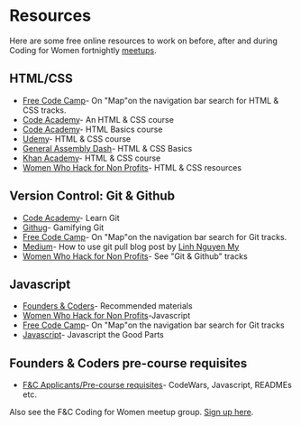 # Resources

Here are some free online resources to work on before, after and during Coding for Women fortnightly [meetups](http://www.meetup.com/founderscoders/).

## HTML/CSS

* [Free Code Camp](https://www.freecodecamp.com/)- On "Map"on the navigation bar search for HTML & CSS tracks.
* [Code Academy](https://www.codecademy.com/learn/web)- An HTML & CSS course
* [Code Academy](https://www.codecademy.com/courses/web-beginner-en-HZA3b/0/1)- HTML Basics course
* [Udemy](https://www.udemy.com/html-and-css-for-beginners-crash-course-learn-fast-easy/)- HTML & CSS course
* [General Assembly Dash](https://dash.generalassemb.ly/)- HTML & CSS Basics
* [Khan Academy](https://www.khanacademy.org/)- HTML & CSS course
* [Women Who Hack for Non Profits]( https://github.com/womenhackfornonprofits/whfnp-wiki/wiki/Online-Resources-to-Learn-and-Practice-Your-Coding-Skills)- HTML & CSS resources

## Version Control: Git & Github
* [Code Academy](https://www.codecademy.com/learn/learn-git)- Learn Git
* [Githug]( https://github.com/Gazler/githug)- Gamifying Git
* [Free Code Camp]( https://www.freecodecamp.com/)- On "Map"on the navigation bar search for Git tracks.
* [Medium](https://medium.com/@pinglinh/how-to-use-git-pull-80ad77a8afc6#.orbpevjzw)- How to use git pull blog post by [Linh Nguyen My](https://github.com/pinglinh)
* [Women Who Hack for Non Profits](https://github.com/womenhackfornonprofits/whfnp-wiki/wiki/Online-Resources-to-Learn-and-Practice-Your-Coding-Skills)- See "Git & Github" tracks

## Javascript
* [Founders & Coders]( https://github.com/foundersandcoders/recommended-materials)- Recommended materials
* [Women Who Hack for Non Profits]( https://github.com/womenhackfornonprofits/whfnp-wiki/wiki/Online-Resources-to-Learn-and-Practice-Your-Coding-Skills)-Javascript
* [Free Code Camp]( https://www.freecodecamp.com/)- On "Map"on the navigation bar search for Git tracks
* [Javascript](https://github.com/iteles/Javascript-the-Good-Parts-notes)- Javascript the Good Parts


## Founders & Coders pre-course requisites
* [F&C Applicants/Pre-course requisites]( http://www.foundersandcoders.com/academy/])- CodeWars, Javascript, READMEs etc.

Also see the F&C Coding for Women meetup group. [Sign up here](http://www.meetup.com/founderscoders/).
